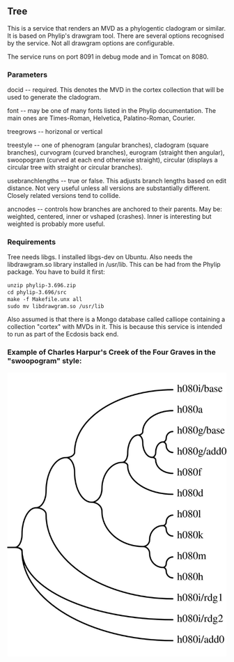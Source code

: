 ## Tree

This is a service that renders an MVD as a phylogentic cladogram or 
similar. It is based on Phylip's drawgram tool. There are several 
options recognised by the service. Not all drawgram options are 
configurable.

The service runs on port 8091 in debug mode and in Tomcat on 8080.

### Parameters
docid -- required. This denotes the MVD in the cortex collection that
will be used to generate the cladogram.

font -- may be one of many fonts listed in the Phylip documentation. The 
main ones are Times-Roman, Helvetica, Palatino-Roman, Courier.

treegrows -- horizonal or vertical

treestyle -- one of phenogram (angular branches), cladogram (square 
branches), curvogram (curved branches), eurogram (straight then 
angular), swoopogram (curved at each end otherwise straight), circular 
(displays a circular tree with straight or circular branches).

usebranchlengths -- true or false. This adjusts branch lengths based on 
edit distance. Not very useful unless all versions are substantially 
different. Closely related versions tend to collide.
 
ancnodes -- controls how branches are anchored to their parents. May be: 
weighted, centered, inner or vshaped (crashes). Inner is interesting but 
weighted is probably more useful.

### Requirements
Tree needs libgs. I installed libgs-dev on Ubuntu. Also needs the 
libdrawgram.so library installed in /usr/lib. This can be had from the 
Phylip package. You have to build it first:

    unzip phylip-3.696.zip
    cd phylip-3.696/src
    make -f Makefile.unx all
    sudo mv libdrawgram.so /usr/lib

Also assumed is that there is a Mongo database called calliope 
containing a collection "cortex" with MVDs in it. This is because this 
service is intended to run as part of the Ecdosis back end.

### Example of Charles Harpur's Creek of the Four Graves in the "swoopogram" style:

![Creek of the four Graves](creek-of-the-four-graves.png)
